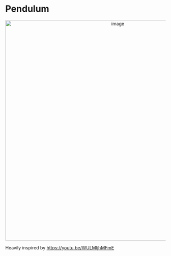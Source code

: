 # Pendulum

<p align="center">
  <img width="691" alt="image" src="https://github.com/GregoryKogan/Pendulum/assets/60318411/bf69ebaa-686e-4fd1-9695-482e4fe39446">
<p/>

Heavily inspired by https://youtu.be/WULMIjhMFmE
